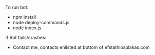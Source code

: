 To run bot:
 - npm install
 - node deploy-commands.js
 - node index.js



If Bot fails/crashes:
 - Contact me, contacts enlisted at bottom of efstathiosplakas.com